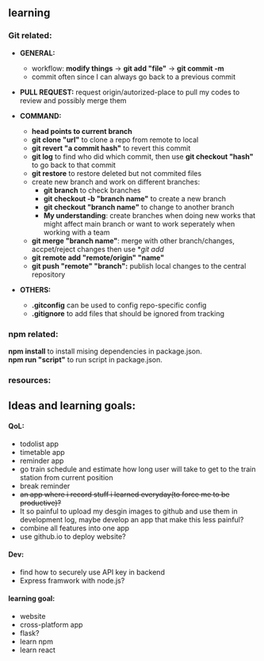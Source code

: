## learning

### Git related:

* **GENERAL:** 

  * workflow: **modify things** -> **git add "file"** -> **git commit -m** 
  * commit often since I can always go back to a previous commit
  
* **PULL REQUEST:** request origin/autorized-place to pull my codes to review and possibly merge them

* **COMMAND:**
  * **head points to current branch**
  * **git clone "url"** to clone a repo from remote to local
  * **git revert "a commit hash"** to revert this commit
  * **git log** to find who did which commit, then use **git checkout "hash"** to go back to that commit
  * **git restore** to restore deleted but not commited files
  * create new branch and work on different branches:
    * **git branch** to check branches
    * **git checkout -b "branch name"** to create a new branch
    * **git checkout "branch name"** to change to another branch
    * **My understanding**: create branches when doing new works that might affect main branch or want to work seperately when working with a team
  * **git merge "branch name"**: merge with other branch/changes, accpet/reject changes then use **git add*
  * **git remote add "remote/origin" "name"**
  * **git push "remote" "branch":** publish local changes to the central repository

* **OTHERS:** 

  * **.gitconfig** can be used to config repo-specific config
  * **.gitignore** to add files that should be ignored from tracking

### npm related:
**npm install** to install mising dependencies in package.json.  
**npm run "script"** to run script in package.json.  
  
### resources:

## Ideas and learning goals:

#### QoL:
* todolist app
* timetable app
* reminder app
* go train schedule and estimate how long user will take to get to the train station from current position
* break reminder
* <s>an app where i record stuff i learned everyday(to force me to be productive)?</s>
 * It so painful to upload my desgin images to github and use them in development log, maybe develop an app that make this less painful?
* combine all features into one app
* use github.io to deploy website?

#### Dev:
* find how to securely use API key in backend
* Express framwork with node.js?

#### learning goal:
* website
* cross-platform app
* flask?
* learn npm
* learn react
  

